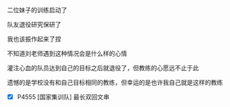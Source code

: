 二位妹子的训练启动了

队友退役研究保研了

我也该振作起来了捏


不知道刘老师遇到这种情况会是什么样的心情

灌注心血的队员达到自己的目标之后就退役了，但教练的心愿远不止于此

遗憾的是学校没有和自己目标相同的教练，但幸运的是也许我自己就是这样的教练

- [x] P4555 [国家集训队] 最长双回文串
